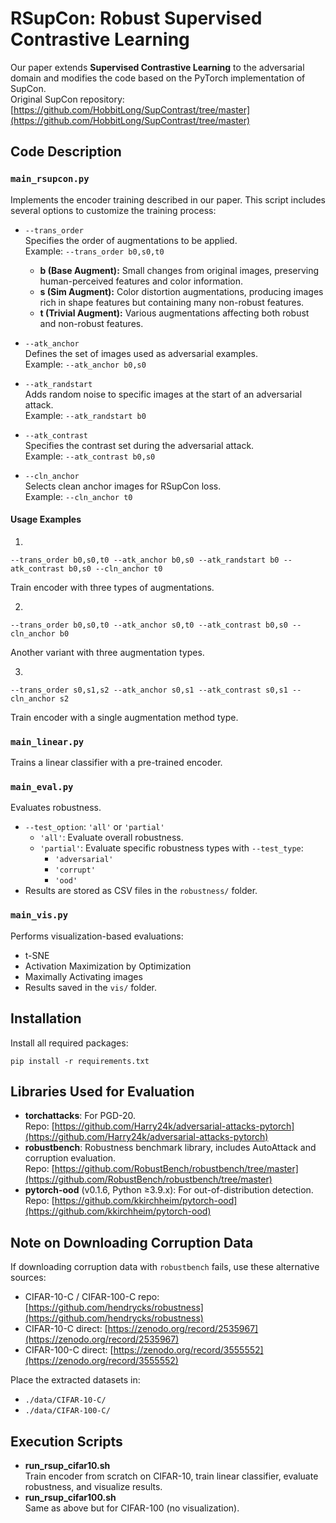 # RSupCon: Robust Supervised Contrastive Learning

Our paper extends **Supervised Contrastive Learning** to the adversarial domain and modifies the code based on the PyTorch implementation of SupCon.  
Original SupCon repository: [https://github.com/HobbitLong/SupContrast/tree/master](https://github.com/HobbitLong/SupContrast/tree/master)

## Code Description

### `main_rsupcon.py`
Implements the encoder training described in our paper. This script includes several options to customize the training process:

- `--trans_order`  
  Specifies the order of augmentations to be applied.  
  Example: `--trans_order b0,s0,t0`  
  - **b (Base Augment):** Small changes from original images, preserving human-perceived features and color information.  
  - **s (Sim Augment):** Color distortion augmentations, producing images rich in shape features but containing many non-robust features.  
  - **t (Trivial Augment):** Various augmentations affecting both robust and non-robust features.

- `--atk_anchor`  
  Defines the set of images used as adversarial examples.  
  Example: `--atk_anchor b0,s0`

- `--atk_randstart`  
  Adds random noise to specific images at the start of an adversarial attack.  
  Example: `--atk_randstart b0`

- `--atk_contrast`  
  Specifies the contrast set during the adversarial attack.  
  Example: `--atk_contrast b0,s0`

- `--cln_anchor`  
  Selects clean anchor images for RSupCon loss.  
  Example: `--cln_anchor t0`

#### Usage Examples
1.
```
--trans_order b0,s0,t0 --atk_anchor b0,s0 --atk_randstart b0 --atk_contrast b0,s0 --cln_anchor t0
```
Train encoder with three types of augmentations.

2.
```
--trans_order b0,s0,t0 --atk_anchor s0,t0 --atk_contrast b0,s0 --cln_anchor b0
```
Another variant with three augmentation types.

3.
```
--trans_order s0,s1,s2 --atk_anchor s0,s1 --atk_contrast s0,s1 --cln_anchor s2
```
Train encoder with a single augmentation method type.

### `main_linear.py`
Trains a linear classifier with a pre-trained encoder.

### `main_eval.py`
Evaluates robustness.  
- `--test_option`: `'all'` or `'partial'`
  - `'all'`: Evaluate overall robustness.
  - `'partial'`: Evaluate specific robustness types with `--test_type`:
    - `'adversarial'`
    - `'corrupt'`
    - `'ood'`  
- Results are stored as CSV files in the `robustness/` folder.

### `main_vis.py`
Performs visualization-based evaluations:  
- t-SNE  
- Activation Maximization by Optimization  
- Maximally Activating images  
- Results saved in the `vis/` folder.

## Installation
Install all required packages:
```
pip install -r requirements.txt
```

## Libraries Used for Evaluation
- **torchattacks**: For PGD-20.  
  Repo: [https://github.com/Harry24k/adversarial-attacks-pytorch](https://github.com/Harry24k/adversarial-attacks-pytorch)
- **robustbench**: Robustness benchmark library, includes AutoAttack and corruption evaluation.  
  Repo: [https://github.com/RobustBench/robustbench/tree/master](https://github.com/RobustBench/robustbench/tree/master)
- **pytorch-ood** (v0.1.6, Python ≥3.9.x): For out-of-distribution detection.  
  Repo: [https://github.com/kkirchheim/pytorch-ood](https://github.com/kkirchheim/pytorch-ood)

## Note on Downloading Corruption Data
If downloading corruption data with `robustbench` fails, use these alternative sources:
- CIFAR-10-C / CIFAR-100-C repo: [https://github.com/hendrycks/robustness](https://github.com/hendrycks/robustness)  
- CIFAR-10-C direct: [https://zenodo.org/record/2535967](https://zenodo.org/record/2535967)  
- CIFAR-100-C direct: [https://zenodo.org/record/3555552](https://zenodo.org/record/3555552)

Place the extracted datasets in:
- `./data/CIFAR-10-C/`
- `./data/CIFAR-100-C/`

## Execution Scripts
- **run_rsup_cifar10.sh**  
  Train encoder from scratch on CIFAR-10, train linear classifier, evaluate robustness, and visualize results.
- **run_rsup_cifar100.sh**  
  Same as above but for CIFAR-100 (no visualization).

